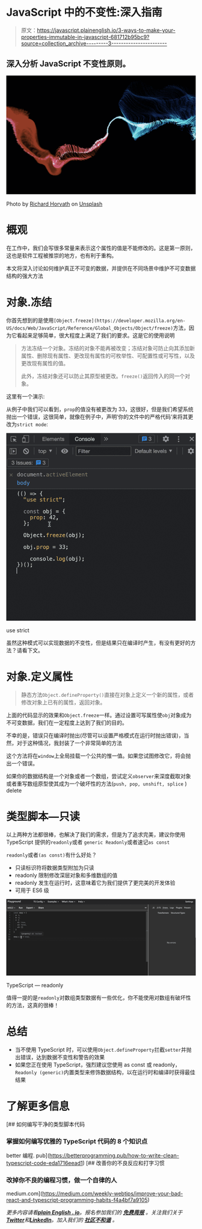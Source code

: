 # JavaScript 中的不变性:深入指南

> 原文：<https://javascript.plainenglish.io/3-ways-to-make-your-properties-immutable-in-javascript-681712b95bc9?source=collection_archive---------3----------------------->

## 深入分析 JavaScript 不变性原则。

![](img/1286bf771025eeb08247fbd28a55ab32.png)

Photo by [Richard Horvath](https://unsplash.com/@orwhat?utm_source=medium&utm_medium=referral) on [Unsplash](https://unsplash.com?utm_source=medium&utm_medium=referral)

# 概观

在工作中，我们会写很多常量来表示这个属性的值是不能修改的。这是第一原则，这也是软件工程被推崇的地方，也有利于重构。

本文将深入讨论如何维护真正不可变的数据，并提供在不同场景中维护不可变数据结构的强大方法

# 对象.冻结

你首先想到的是使用`[Object.freeze](https://developer.mozilla.org/en-US/docs/Web/JavaScript/Reference/Global_Objects/Object/freeze)`方法，因为它看起来足够简单，很大程度上满足了我们的要求。这是它的使用说明

> 方法冻结一个对象。冻结的对象不能再被改变；冻结对象可防止向其添加新属性、删除现有属性、更改现有属性的可枚举性、可配置性或可写性，以及更改现有属性的值。
> 
> 此外，冻结对象还可以防止其原型被更改。`freeze()`返回传入的同一个对象。

这里有一个演示:

从例子中我们可以看到，`prop`的值没有被更改为 33，这很好，但是我们希望系统抛出一个错误，这很简单，就像在例子中，声明‘你的文件中的严格代码’来将其更改为`strict mode`:

![](img/95d8f9955b5514114588c5b0f0ff1bfd.png)

use strict

虽然这种模式可以实现数据的不变性，但是结果只在编译时产生，有没有更好的方法？请看下文。

# 对象.定义属性

> 静态方法`Object.defineProperty()`直接在对象上定义一个新的属性，或者修改对象上已有的属性，返回对象。

上面的代码显示的效果和`Object.freeze`一样。通过设置可写属性使`obj`对象成为不可变数据，我们在一定程度上达到了我们的目的。

不幸的是，错误只在编译时抛出(尽管可以设置严格模式在运行时抛出错误)，当然，对于这种情况，我封装了一个非常简单的方法

这个方法将在`window`上全局挂载一个公共的惟一值。如果您试图修改它，将会抛出一个错误。

如果你的数据结构是一个对象或者一个数组，尝试定义`observer`来深度截取对象或者重写数组原型使其成为一个破坏性的方法(`push, pop, unshift, splice` ) delete

# 类型脚本—只读

以上两种方法都很棒，也解决了我们的需求，但是为了追求完美，建议你使用 TypeScript 提供的`readonly`或者 `generic Readonly`或者速记`as const`

`readonly`或者`(as const)`有什么好处？

*   只读标识符将数据类型附加为只读
*   readonly 限制修改深层对象和多维数组的值
*   readonly 发生在运行时，这意味着它为我们提供了更完美的开发体验
*   可用于 ES6 级

![](img/5efe0f0ac1d95b476aa9b8f09a9f9624.png)

TypeScript — readonly

值得一提的是`readonly`对数组类型数据有一些优化，你不能使用对数组有破坏性的方法，这真的很棒！

# 总结

*   当不使用 TypeScript 时，可以使用`Object.defineProperty`拦截`setter`并抛出错误，达到数据不变性和警告的效果
*   如果您正在使用 TypeScript，强烈建议您使用 as const 或 readonly，`Readonly (generic)`内置类型来修饰数据结构，以在运行时和编译时获得最佳结果

# 了解更多信息

[](https://betterprogramming.pub/how-to-write-clean-typescript-code-eda1716eead1) [## 如何编写干净的类型脚本代码

### 掌握如何编写优雅的 TypeScript 代码的 8 个知识点

better 编程. pub](https://betterprogramming.pub/how-to-write-clean-typescript-code-eda1716eead1) [](https://medium.com/weekly-webtips/improve-your-bad-react-and-typescript-programming-habits-f4a4bf7a9105) [## 改善你的不良反应和打字习惯

### 改掉你不良的编程习惯，做一个自律的人

medium.com](https://medium.com/weekly-webtips/improve-your-bad-react-and-typescript-programming-habits-f4a4bf7a9105) 

*更多内容请看*[***plain English . io***](https://plainenglish.io/)*。报名参加我们的* [***免费周报***](http://newsletter.plainenglish.io/) *。关注我们关于*[***Twitter***](https://twitter.com/inPlainEngHQ)*和*[***LinkedIn***](https://www.linkedin.com/company/inplainenglish/)*。加入我们的* [***社区不和谐***](https://discord.gg/GtDtUAvyhW) *。*